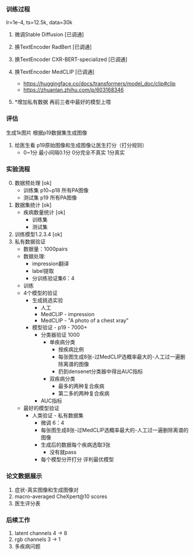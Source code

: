 ### 训练过程
lr=1e-4, ts=12.5k, data=30k
1. 微调Stable Diffusion [已调通]
2. 换TextEncoder RadBert [已调通]
3. 换TextEncoder CXR-BERT-specialized [已调通]
4. 换TextEncoder MedCLIP [已调通]
    - https://huggingface.co/docs/transformers/model_doc/clip#clip
    - https://zhuanlan.zhihu.com/p/603168346

5. *增加私有数据 再前三者中最好的模型上喂

### 评估
生成1k图片 根据p19数据集生成图像
1. 给医生看 p19原始图像和生成图像让医生打分（打分规则）
    - 0~1分 最小间隔0.1分 0分完全不真实 1分真实
<!-- 2. densenet121  AUC ACCURACY F1-SCORE -->

### 实验流程
0. 数据预处理 [ok]
    - 训练集 p10~p18 所有PA图像
    - 测试集 p19 所有PA图像
1. 数据集统计 [ok]
    - 疾病数量统计 [ok]
        - 训练集
        - 测试集
2. 训练模型1.2.3.4 [ok]
3. 私有数据验证
    - 数据量：1000pairs
    - 数据处理: 
        - impression翻译
        - label提取
        - 分训练验证集6：4
    - 训练
    - 4个模型的验证
        - 生成挑选实验
            - 人工
            - MedCLIP - impression
            - MedCLIP - "A photo of a chest xray"
        - 模型验证 - p19 - 7000+
            - 分类器验证 1000
                - 单疾病分类
                    - 按疾病比例
                    - 每张图生成8张-过MedCLIP选概率最大的-人工过一遍删除离谱的图像
                    - 扔到densenet分类器中得出AUC指标
                - 双疾病分类
                    - 最多的两种复合疾病
                    - 第二多的两种复合疾病
            - AUC指标
    - 最好的模型验证
        - 人类验证 - 私有数据集
            - 微调 6：4
            - 每张图生成8张-过MedCLIP选概率最大的-人工过一遍删除离谱的图像
            - 生成后的数据每个疾病选取3张
                - 没有就pass
            - 每个模型分开打分 评判最优模型

### 论文数据展示
1. 症状-真实图像和生成图像对
2. macro-averaged CheXpert@10 scores
3. 医生评分表

### 后续工作
1. latent channels 4 -> 8
2. rgb channels  3 -> 1
3. 多疾病问题